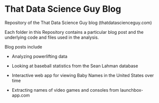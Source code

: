 # That Data Science Guy Blog
Repository of the That Data Science Guy blog (thatdatascienceguy.com)

Each folder in this Repository contains a particular blog post and the underlying code and files used in the analysis.

Blog posts include

- Analyzing powerlifting data

- Looking at baseball statistics from the Sean Lahman database

- Interactive web app for viewing Baby Names in the United States over time

- Extracting names of video games and consoles from launchbox-app.com
